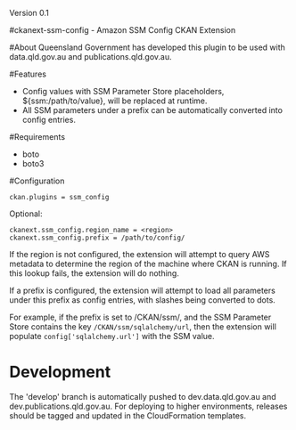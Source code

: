 Version 0.1

#ckanext-ssm-config - Amazon SSM Config CKAN Extension

#About
Queensland Government has developed this plugin to be used with data.qld.gov.au and publications.qld.gov.au.

#Features
* Config values with SSM Parameter Store placeholders, ${ssm:/path/to/value}, will be replaced at runtime.
* All SSM parameters under a prefix can be automatically converted into config entries.

#Requirements
* boto
* boto3

#Configuration
```
ckan.plugins = ssm_config
```

Optional:

```
ckanext.ssm_config.region_name = <region>
ckanext.ssm_config.prefix = /path/to/config/
```

If the region is not configured, the extension will attempt to query AWS metadata to determine the
region of the machine where CKAN is running. If this lookup fails, the extension will do nothing.

If a prefix is configured, the extension will attempt to load all parameters under this prefix as
config entries, with slashes being converted to dots.

For example, if the prefix is set to /CKAN/ssm/, and the SSM Parameter Store contains the key
``/CKAN/ssm/sqlalchemy/url``, then the extension will populate ``config['sqlalchemy.url']``
with the SSM value.

# Development

The 'develop' branch is automatically pushed to dev.data.qld.gov.au and dev.publications.qld.gov.au.
For deploying to higher environments, releases should be tagged and updated in the CloudFormation templates.

